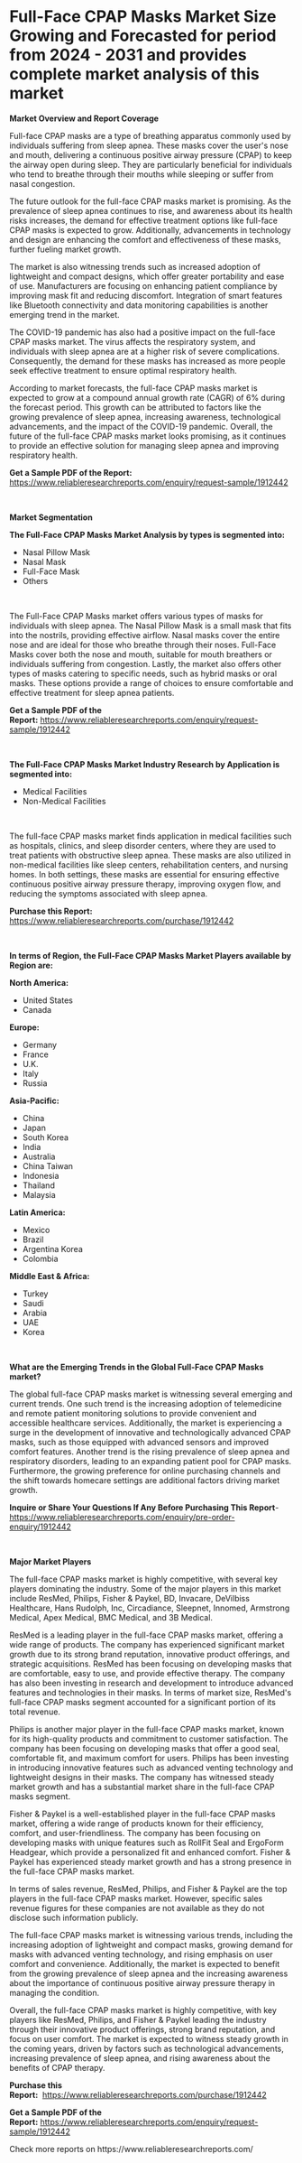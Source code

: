 <p><h1>Full-Face CPAP Masks Market Size Growing and Forecasted for period from 2024 - 2031 and provides complete market analysis of this market</h1></p><p><strong>Market Overview and Report Coverage</strong></p>
<p><p>Full-face CPAP masks are a type of breathing apparatus commonly used by individuals suffering from sleep apnea. These masks cover the user's nose and mouth, delivering a continuous positive airway pressure (CPAP) to keep the airway open during sleep. They are particularly beneficial for individuals who tend to breathe through their mouths while sleeping or suffer from nasal congestion.</p><p>The future outlook for the full-face CPAP masks market is promising. As the prevalence of sleep apnea continues to rise, and awareness about its health risks increases, the demand for effective treatment options like full-face CPAP masks is expected to grow. Additionally, advancements in technology and design are enhancing the comfort and effectiveness of these masks, further fueling market growth.</p><p>The market is also witnessing trends such as increased adoption of lightweight and compact designs, which offer greater portability and ease of use. Manufacturers are focusing on enhancing patient compliance by improving mask fit and reducing discomfort. Integration of smart features like Bluetooth connectivity and data monitoring capabilities is another emerging trend in the market.</p><p>The COVID-19 pandemic has also had a positive impact on the full-face CPAP masks market. The virus affects the respiratory system, and individuals with sleep apnea are at a higher risk of severe complications. Consequently, the demand for these masks has increased as more people seek effective treatment to ensure optimal respiratory health.</p><p>According to market forecasts, the full-face CPAP masks market is expected to grow at a compound annual growth rate (CAGR) of 6% during the forecast period. This growth can be attributed to factors like the growing prevalence of sleep apnea, increasing awareness, technological advancements, and the impact of the COVID-19 pandemic. Overall, the future of the full-face CPAP masks market looks promising, as it continues to provide an effective solution for managing sleep apnea and improving respiratory health.</p></p>
<p><strong>Get a Sample PDF of the Report:</strong> <a href="https://www.reliableresearchreports.com/enquiry/request-sample/1912442">https://www.reliableresearchreports.com/enquiry/request-sample/1912442</a></p>
<p>&nbsp;</p>
<p><strong>Market Segmentation</strong></p>
<p><strong>The Full-Face CPAP Masks Market Analysis by types is segmented into:</strong></p>
<p><ul><li>Nasal Pillow Mask</li><li>Nasal Mask</li><li>Full-Face Mask</li><li>Others</li></ul></p>
<p>&nbsp;</p>
<p><p>The Full-Face CPAP Masks market offers various types of masks for individuals with sleep apnea. The Nasal Pillow Mask is a small mask that fits into the nostrils, providing effective airflow. Nasal masks cover the entire nose and are ideal for those who breathe through their noses. Full-Face Masks cover both the nose and mouth, suitable for mouth breathers or individuals suffering from congestion. Lastly, the market also offers other types of masks catering to specific needs, such as hybrid masks or oral masks. These options provide a range of choices to ensure comfortable and effective treatment for sleep apnea patients.</p></p>
<p><strong>Get a Sample PDF of the Report:</strong>&nbsp;<a href="https://www.reliableresearchreports.com/enquiry/request-sample/1912442">https://www.reliableresearchreports.com/enquiry/request-sample/1912442</a></p>
<p>&nbsp;</p>
<p><strong>The Full-Face CPAP Masks Market Industry Research by Application is segmented into:</strong></p>
<p><ul><li>Medical Facilities</li><li>Non-Medical Facilities</li></ul></p>
<p>&nbsp;</p>
<p><p>The full-face CPAP masks market finds application in medical facilities such as hospitals, clinics, and sleep disorder centers, where they are used to treat patients with obstructive sleep apnea. These masks are also utilized in non-medical facilities like sleep centers, rehabilitation centers, and nursing homes. In both settings, these masks are essential for ensuring effective continuous positive airway pressure therapy, improving oxygen flow, and reducing the symptoms associated with sleep apnea.</p></p>
<p><strong>Purchase this Report:</strong>&nbsp; <a href="https://www.reliableresearchreports.com/purchase/1912442">https://www.reliableresearchreports.com/purchase/1912442</a></p>
<p>&nbsp;</p>
<p><strong>In terms of Region, the Full-Face CPAP Masks Market Players available by Region are:</strong></p>
<p>
    <p> <strong> North America: </strong>
        <ul>
            <li>United States</li>
            <li>Canada</li>
        </ul>
        </p> 
    <p> <strong> Europe: </strong>
        <ul>
            <li>Germany</li>
            <li>France</li>
            <li>U.K.</li>
            <li>Italy</li>
            <li>Russia</li>
        </ul>
        </p> 
    <p> <strong> Asia-Pacific: </strong>
        <ul>
            <li>China</li>
            <li>Japan</li>
            <li>South Korea</li>
            <li>India</li>
            <li>Australia</li>
            <li>China Taiwan</li>
            <li>Indonesia</li>
            <li>Thailand</li>
            <li>Malaysia</li>
        </ul>
        </p> 
    <p> <strong> Latin America: </strong>
        <ul>
            <li>Mexico</li>
            <li>Brazil</li>
            <li>Argentina Korea</li>
            <li>Colombia</li>
        </ul>
        </p> 
    <p> <strong> Middle East & Africa: </strong>
        <ul>
            <li>Turkey</li>
            <li>Saudi</li>
            <li>Arabia</li>
            <li>UAE</li>
            <li>Korea</li>
        </ul>
    </p>
    </p>
<p>&nbsp;</p>
<p><strong>What are the Emerging Trends in the Global Full-Face CPAP Masks market?</strong></p>
<p><p>The global full-face CPAP masks market is witnessing several emerging and current trends. One such trend is the increasing adoption of telemedicine and remote patient monitoring solutions to provide convenient and accessible healthcare services. Additionally, the market is experiencing a surge in the development of innovative and technologically advanced CPAP masks, such as those equipped with advanced sensors and improved comfort features. Another trend is the rising prevalence of sleep apnea and respiratory disorders, leading to an expanding patient pool for CPAP masks. Furthermore, the growing preference for online purchasing channels and the shift towards homecare settings are additional factors driving market growth.</p></p>
<p><strong>Inquire or Share Your Questions If Any Before Purchasing This Report</strong>- <a href="https://www.reliableresearchreports.com/enquiry/pre-order-enquiry/1912442">https://www.reliableresearchreports.com/enquiry/pre-order-enquiry/1912442</a></p>
<p>&nbsp;</p>
<p><strong>Major Market Players</strong></p>
<p><p>The full-face CPAP masks market is highly competitive, with several key players dominating the industry. Some of the major players in this market include ResMed, Philips, Fisher & Paykel, BD, Invacare, DeVilbiss Healthcare, Hans Rudolph, Inc, Circadiance, Sleepnet, Innomed, Armstrong Medical, Apex Medical, BMC Medical, and 3B Medical. </p><p>ResMed is a leading player in the full-face CPAP masks market, offering a wide range of products. The company has experienced significant market growth due to its strong brand reputation, innovative product offerings, and strategic acquisitions. ResMed has been focusing on developing masks that are comfortable, easy to use, and provide effective therapy. The company has also been investing in research and development to introduce advanced features and technologies in their masks. In terms of market size, ResMed's full-face CPAP masks segment accounted for a significant portion of its total revenue.</p><p>Philips is another major player in the full-face CPAP masks market, known for its high-quality products and commitment to customer satisfaction. The company has been focusing on developing masks that offer a good seal, comfortable fit, and maximum comfort for users. Philips has been investing in introducing innovative features such as advanced venting technology and lightweight designs in their masks. The company has witnessed steady market growth and has a substantial market share in the full-face CPAP masks segment.</p><p>Fisher & Paykel is a well-established player in the full-face CPAP masks market, offering a wide range of products known for their efficiency, comfort, and user-friendliness. The company has been focusing on developing masks with unique features such as RollFit Seal and ErgoForm Headgear, which provide a personalized fit and enhanced comfort. Fisher & Paykel has experienced steady market growth and has a strong presence in the full-face CPAP masks market.</p><p>In terms of sales revenue, ResMed, Philips, and Fisher & Paykel are the top players in the full-face CPAP masks market. However, specific sales revenue figures for these companies are not available as they do not disclose such information publicly.</p><p>The full-face CPAP masks market is witnessing various trends, including the increasing adoption of lightweight and compact masks, growing demand for masks with advanced venting technology, and rising emphasis on user comfort and convenience. Additionally, the market is expected to benefit from the growing prevalence of sleep apnea and the increasing awareness about the importance of continuous positive airway pressure therapy in managing the condition.</p><p>Overall, the full-face CPAP masks market is highly competitive, with key players like ResMed, Philips, and Fisher & Paykel leading the industry through their innovative product offerings, strong brand reputation, and focus on user comfort. The market is expected to witness steady growth in the coming years, driven by factors such as technological advancements, increasing prevalence of sleep apnea, and rising awareness about the benefits of CPAP therapy.</p></p>
<p><strong>Purchase this Report:</strong>&nbsp;&nbsp;<a href="https://www.reliableresearchreports.com/purchase/1912442">https://www.reliableresearchreports.com/purchase/1912442</a></p>
<p></p>
<p><strong>Get a Sample PDF of the Report:</strong>&nbsp;<a href="https://www.reliableresearchreports.com/enquiry/request-sample/1912442">https://www.reliableresearchreports.com/enquiry/request-sample/1912442</a></p>
<p>Check more reports on https://www.reliableresearchreports.com/</p>